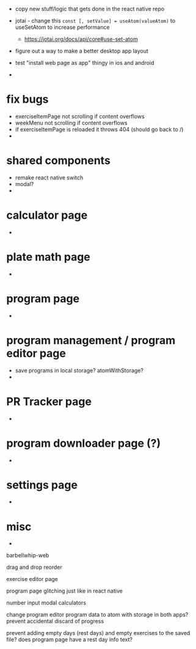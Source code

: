 - copy new stuff/logic that gets done in the react native repo

- jotai - change this `const [, setValue] = useAtom(valueAtom)` to useSetAtom to increase performance
  - https://jotai.org/docs/api/core#use-set-atom

- figure out a way to make a better desktop app layout
- test "install web page as app" thingy in ios and android
-

# fix bugs
- exerciseItemPage not scrolling if content overflows
- weekMenu not scrolling if content overflows
- if exerciseItemPage is reloaded it throws 404 (should go back to /)
-

# shared components
- remake react native switch
- modal?
-

# calculator page
-

# plate math page
-

# program page
-

# program management / program editor page
- save programs in local storage? atomWithStorage?
-

# PR Tracker page
-

# program downloader page (?)
-

# settings page
-

# misc
-

barbellwhip-web

drag and drop reorder

exercise editor page

program page glitching just like in react native

number input modal calculators

change program editor program data to atom with storage in both apps? prevent accidental discard of progress

prevent adding empty days (rest days) and empty exercises to the saved file?
does program page have a rest day info text?
